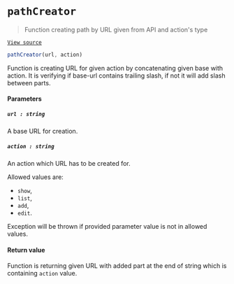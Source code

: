 # `pathCreator`

> Function creating path by URL given from API and action's type

[`View source`](../../src/pathCreator.js)

```js
pathCreator(url, action)
```

Function is creating URL for given action by concatenating given
base with action. It is verifying if base-url contains trailing slash,
if not it will add slash between parts.

#### Parameters

##### `url : string`

A base URL for creation.

##### `action : string`

An action which URL has to be created for.

Allowed values are:
* `show`,
* `list`,
* `add`,
* `edit`.

Exception will be thrown if provided parameter value is not in allowed values.

#### Return value

Function is returning given URL with added part at the end of string
which is containing `action` value.
